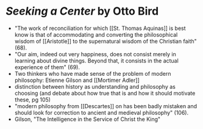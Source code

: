 
# *Seeking a Center* by Otto Bird

* "The work of reconciliation for which [[St. Thomas Aquinas]] is best know is that of accommodating and converting the philosophical wisdom of [[Aristotle]] to the supernatural wisdom of the Christian faith" (68).
* "Our aim, indeed out very happiness, does not consist merely in learning about divine things. Beyond that, it consists in the actual experience of them" (69).
* Two thinkers who have made sense of the problem of modern philosophy: Etienne Gilson and [[Mortimer Adler]]
* distinction between history as understanding and philosophy as choosing (and debate about how true that is and how it should motivate these, pg 105)
* "modern philosophy from [[Descartes]] on has been badly mistaken and should look for correction to ancient and medieval philosophy" (106).
* Gilson, "The Intelligence in the Service of Christ the King"

